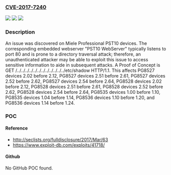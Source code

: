 ### [CVE-2017-7240](https://cve.mitre.org/cgi-bin/cvename.cgi?name=CVE-2017-7240)
![](https://img.shields.io/static/v1?label=Product&message=n%2Fa&color=blue)
![](https://img.shields.io/static/v1?label=Version&message=n%2Fa&color=blue)
![](https://img.shields.io/static/v1?label=Vulnerability&message=n%2Fa&color=brighgreen)

### Description

An issue was discovered on Miele Professional PST10 devices. The corresponding embedded webserver "PST10 WebServer" typically listens to port 80 and is prone to a directory traversal attack; therefore, an unauthenticated attacker may be able to exploit this issue to access sensitive information to aide in subsequent attacks. A Proof of Concept is GET /../../../../../../../../../../../../etc/shadow HTTP/1.1. This affects PG8527 devices 2.02 before 2.12, PG8527 devices 2.51 before 2.61, PG8527 devices 2.52 before 2.62, PG8527 devices 2.54 before 2.64, PG8528 devices 2.02 before 2.12, PG8528 devices 2.51 before 2.61, PG8528 devices 2.52 before 2.62, PG8528 devices 2.54 before 2.64, PG8535 devices 1.00 before 1.10, PG8535 devices 1.04 before 1.14, PG8536 devices 1.10 before 1.20, and PG8536 devices 1.14 before 1.24.

### POC

#### Reference
- http://seclists.org/fulldisclosure/2017/Mar/63
- https://www.exploit-db.com/exploits/41718/

#### Github
No GitHub POC found.


